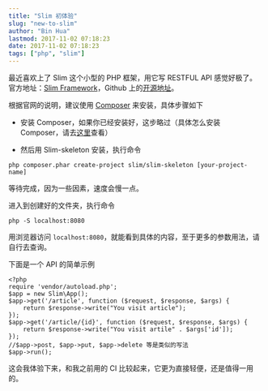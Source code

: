 ```yaml
---
title: "Slim 初体验"
slug: "new-to-slim"
author: "Bin Hua"
lastmod: 2017-11-02 07:18:23
date: 2017-11-02 07:18:23
tags: ["php", "slim"]
---
```


最近喜欢上了 Slim 这个小型的 PHP 框架，用它写 RESTFUL API 感觉好极了。官方地址：[Slim Framework](https://www.slimframework.com/)，Github 上的[开源地址](https://github.com/slimphp/Slim)。

根据官网的说明，建议使用 [Composer](https://getcomposer.org/) 来安装，具体步骤如下

- 安装 Composer，如果你已经安装好，这步略过（具体怎么安装 Composer，请去[这里](https://getcomposer.org/)查看）

- 然后用 Slim-skeleton 安装，执行命令 

```
php composer.phar create-project slim/slim-skeleton [your-project-name]
```

等待完成，因为一些因素，速度会慢一点。

进入到创建好的文件夹，执行命令

```
php -S localhost:8080
```

用浏览器访问 `localhost:8080`，就能看到具体的内容，至于更多的参数用法，请自行去查询。

下面是一个 API 的简单示例

```
<?php
require 'vendor/autoload.php';
$app = new Slim\App();
$app->get('/article', function ($request, $response, $args) {
    return $response->write("You visit article");
});
$app->get('/article/{id}', function ($request, $response, $args) {
    return $response->write("You visit artile" . $args['id']);
});
//$app->post, $app->put, $app->delete 等是类似的写法
$app->run();
```

这会我体验下来，和我之前用的 CI 比较起来，它更为直接轻便，还是值得一用的。
